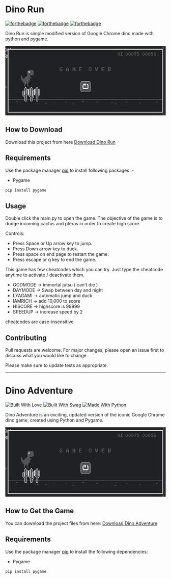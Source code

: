 # Dino Run

[![forthebadge](https://forthebadge.com/images/badges/built-with-love.svg)](https://forthebadge.com)
[![forthebadge](https://forthebadge.com/images/badges/built-with-swag.svg)](https://forthebadge.com)
[![forthebadge](https://forthebadge.com/images/badges/made-with-python.svg)](https://forthebadge.com)

Dino Run is simple modified version of Google Chrome dino made with python and pygame.

<p align='center'>
	<img src='app.png' width=620 height=218>
</p>

## How to Download

Download this project from here [Download Dino Run](https://downgit.github.io/#/home?url=https://github.com/pyGuru123/Python-Games/tree/master/Dino)

## Requirements

Use the package manager [pip](https://pip.pypa.io/en/stable/) to install following packages :-
* Pygame

```bash
pip install pygame
```

## Usage

Double click the main.py to open the game. The objective of the game is to dodge incoming cactus and pteras in order to create high score.

Controls:
* Press Space or Up arrow key to jump.
* Press Down arrow key to duck.
* Press space on end page to restart the game.
* Press escape or q key to end the game.

This game has few cheatcodes which you can try. Just type the cheatcode anytime to activate / deactivate them.

* GODMODE -> immortal jutsu ( can't die )
* DAYMODE -> Swap between day and night
* LYAGAMI -> automatic jump and duck
* IAMRICH -> add 10,000 to score
* HISCORE -> highscore is 99999
* SPEEDUP -> increase speed by 2

cheatcodes are case-insensitive

## Contributing

Pull requests are welcome. For major changes, please open an issue first to discuss what you would like to change.

Please make sure to update tests as appropriate.

--------
# Dino Adventure

[![Built With Love](https://forthebadge.com/images/badges/built-with-love.svg)](https://forthebadge.com)
[![Built With Swag](https://forthebadge.com/images/badges/built-with-swag.svg)](https://forthebadge.com)
[![Made With Python](https://forthebadge.com/images/badges/made-with-python.svg)](https://forthebadge.com)

Dino Adventure is an exciting, updated version of the iconic Google Chrome dino game, created using Python and Pygame.

<p align='center'>
	<img src='app.png' width=620 height=218>
</p>

## How to Get the Game

You can download the project files from here: [Download Dino Adventure](https://downgit.github.io/#/home?url=https://github.com/pyGuru123/Python-Games/tree/master/Dino)

## Requirements

Use the package manager [pip](https://pip.pypa.io/en/stable/) to install the following dependencies:
* Pygame

```bash
pip install pygame

